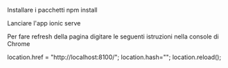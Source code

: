 Installare i pacchetti
npm install

Lanciare l'app 
ionic serve

Per fare refresh della pagina digitare le seguenti istruzioni nella console di Chrome

location.href = "http://localhost:8100/"; location.hash=""; location.reload();
